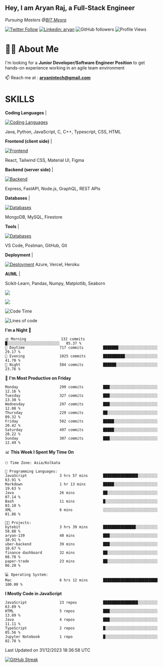 <h2>Hey, I am Aryan Raj, a Full-Stack Engineer</h2>
<p><em>Pursuing Masters @<a href="https://bitmesra.ac.in/">BIT Mesra
</em></p>

[![Twitter Follow](https://img.shields.io/twitter/follow/desikiteretsu_?label=aryanintech)](https://twitter.com/aryanintech_)
[![Linkedin: aryan](https://img.shields.io/badge/-aryan-blue?style=flat-square&logo=Linkedin&logoColor=white&link=https://www.linkedin.com/in/aryanraj24/)](https://www.linkedin.com/in/aryanraj24/)
![GitHub followers](https://img.shields.io/github/followers/aryan-139?label=Follow&style=social)
![Profile Views](https://komarev.com/ghpvc/?username=aryan-139&color=brightgreen&base=1600)

# 🧑‍💻 About Me
 
 I'm looking for a **Junior Developer/Software Engineer Position** to get hands-on experience working in an agile team environment

📫 Reach me at : **aryanintech@gmail.com**

#  SKILLS

**Coding Languages** | 

[![Coding Languages](https://skillicons.dev/icons?i=java,python,javascript,c,cpp,typescript,css,html&theme=dark)](https://skillicons.dev)

Java, Python, JavaScript, C, C++, Typescript, CSS, HTML

**Frontend (client side)** |

[![Frontend](https://skillicons.dev/icons?i=react,tailwind,materialui,figma&theme=dark)](https://skillicons.dev)

React, Tailwind CSS, Material UI, Figma

**Backend (server side)** | 

[![Backend](https://skillicons.dev/icons?i=express,nodejs,fastapi,graphql&theme=dark)](https://skillicons.dev)

Express, FastAPI, Node.js, GraphQL, REST APIs

**Databases** | 

[![Databases](https://skillicons.dev/icons?i=mongodb,mysql,firebase&theme=dark)](https://skillicons.dev)

MongoDB, MySQL, Firestore

**Tools** | 

[![Databases](https://skillicons.dev/icons?i=vscode,postman,github,git&theme=dark)](https://skillicons.dev)

VS Code, Postman, GitHub, Git

**Deployment** | 

[![Deployment](https://skillicons.dev/icons?i=azure,vercel,heroku&theme=dark)](https://skillicons.dev)
Azure, Vercel, Heroku

**AI/ML** | 

Scikit-Learn, Pandas, Numpy, Matplotlib, Seaborn


![](http://github-profile-summary-cards.vercel.app/api/cards/profile-details?username=aryan-139&theme=aura_dark)

<div display="flex">

![](http://github-profile-summary-cards.vercel.app/api/cards/stats?username=aryan-139&theme=aura_dark)


<div>


<!--START_SECTION:waka-->
![Code Time](http://img.shields.io/badge/Code%20Time-220%20hrs%2053%20mins-blue)

![Lines of code](https://img.shields.io/badge/From%20Hello%20World%20I%27ve%20Written-1.8%20million%20lines%20of%20code-blue)

**I'm a Night 🦉** 

```text
🌞 Morning                132 commits         █░░░░░░░░░░░░░░░░░░░░░░░░   05.37 % 
🌆 Daytime                717 commits         ███████░░░░░░░░░░░░░░░░░░   29.17 % 
🌃 Evening                1025 commits        ██████████░░░░░░░░░░░░░░░   41.70 % 
🌙 Night                  584 commits         ██████░░░░░░░░░░░░░░░░░░░   23.76 % 
```
📅 **I'm Most Productive on Friday** 

```text
Monday                   299 commits         ███░░░░░░░░░░░░░░░░░░░░░░   12.16 % 
Tuesday                  327 commits         ███░░░░░░░░░░░░░░░░░░░░░░   13.30 % 
Wednesday                297 commits         ███░░░░░░░░░░░░░░░░░░░░░░   12.08 % 
Thursday                 229 commits         ██░░░░░░░░░░░░░░░░░░░░░░░   09.32 % 
Friday                   502 commits         █████░░░░░░░░░░░░░░░░░░░░   20.42 % 
Saturday                 497 commits         █████░░░░░░░░░░░░░░░░░░░░   20.22 % 
Sunday                   307 commits         ███░░░░░░░░░░░░░░░░░░░░░░   12.49 % 
```


📊 **This Week I Spent My Time On** 

```text
🕑︎ Time Zone: Asia/Kolkata

💬 Programming Languages: 
JavaScript               3 hrs 57 mins       ████████████████░░░░░░░░░   63.91 % 
Markdown                 1 hr 13 mins        █████░░░░░░░░░░░░░░░░░░░░   19.63 % 
Java                     26 mins             ██░░░░░░░░░░░░░░░░░░░░░░░   07.14 % 
Bash                     11 mins             █░░░░░░░░░░░░░░░░░░░░░░░░   03.10 % 
XML                      6 mins              ░░░░░░░░░░░░░░░░░░░░░░░░░   01.86 % 

🐱‍💻 Projects: 
bytebit                  3 hrs 39 mins       ███████████████░░░░░░░░░░   58.88 % 
aryan-139                40 mins             ███░░░░░░░░░░░░░░░░░░░░░░   10.91 % 
uber-backend             39 mins             ███░░░░░░░░░░░░░░░░░░░░░░   10.67 % 
finance dashboard        32 mins             ██░░░░░░░░░░░░░░░░░░░░░░░   08.78 % 
paper-trade              23 mins             ██░░░░░░░░░░░░░░░░░░░░░░░   06.20 % 

💻 Operating System: 
Mac                      6 hrs 12 mins       █████████████████████████   100.00 % 
```

**I Mostly Code in JavaScript** 

```text
JavaScript               23 repos            ████████████████░░░░░░░░░   63.89 % 
HTML                     5 repos             ███░░░░░░░░░░░░░░░░░░░░░░   13.89 % 
Java                     4 repos             ███░░░░░░░░░░░░░░░░░░░░░░   11.11 % 
TypeScript               2 repos             █░░░░░░░░░░░░░░░░░░░░░░░░   05.56 % 
Jupyter Notebook         1 repo              █░░░░░░░░░░░░░░░░░░░░░░░░   02.78 % 
```




 Last Updated on 31/12/2023 18:36:58 UTC
<!--END_SECTION:waka-->

[![GitHub Streak](https://streak-stats.demolab.com?user=aryan-139&theme=dark)](https://git.io/streak-stats)
